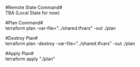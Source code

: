#Remote State Command#  
TBA (Local State for now)

#Plan Command#  
terraform plan -var-file="../shared.tfvars" -out ./plan

#Destroy Plan#  
terraform plan -destroy -var-file="../shared.tfvars" -out ./plan

#Apply Plan#  
terraform apply "./plan"

